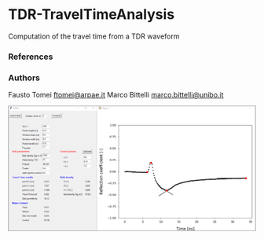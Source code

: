 # TDR-TravelTimeAnalysis
Computation of the travel time from a TDR waveform

### References


### Authors
Fausto Tomei    <ftomei@arpae.it>
Marco Bittelli  <marco.bittelli@unibo.it>

![](https://github.com/ftomei/TDR-TravelTimeAnalysis/blob/main/img/TDR.png)
